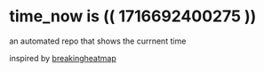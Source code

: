 # time_now is (( 1716692400275 ))

an automated repo that shows the currnent time

inspired by [breakingheatmap](https://github.com/breakingheatmap/breakingheatmap)